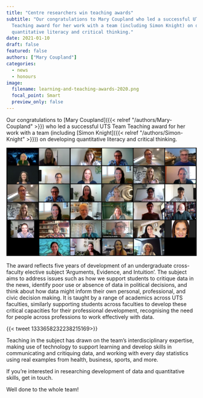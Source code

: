 ```yaml
---
title: "Centre researchers win teaching awards"
subtitle: "Our congratulations to Mary Coupland who led a successful UTS Team
  Teaching award for her work with a team (including Simon Knight) on developing
  quantitative literacy and critical thinking."
date: 2021-01-10
draft: false
featured: false
authors: ["Mary Coupland"]
categories:
  - news
  - honours
image:
  filename: learning-and-teaching-awards-2020.png
  focal_point: Smart
  preview_only: false
---
```


Our congratulations to [Mary Coupland]({{< relref "/authors/Mary-Coupland" >}}) who led a successful UTS Team Teaching award for her work with a team (including [Simon Knight]({{< relref "/authors/Simon-Knight" >}})) on developing quantitative literacy and critical thinking.
  
![Screenshot image of award winners](learning-and-teaching-awards-2020.png)

The award reflects five years of development of an undergraduate cross-faculty elective subject ‘Arguments, Evidence, and Intuition’. The subject aims to address issues such as how we support students to critique data in the news, identify poor use or absence of data in political decisions, and think about how data might inform their own personal, professional, and civic decision making. It is taught by a range of academics across UTS faculties, similarly supporting students across faculties to develop these critical capacities for their professional development, recognising the need for people across professions to work effectively with data.

{{< tweet 1333658232238215169>}}

Teaching in the subject has drawn on the team’s interdisciplinary expertise, making use of technology to support learning and develop skills in communicating and critiquing data, and working with every day statistics using real examples from health, business, sports, and more.

If you’re interested in researching development of data and quantitative skills, get in touch.

Well done to the whole team!